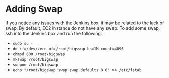 # Adding Swap
If you notice any issues with the Jenkins box, it may be related to the lack of swap.  By default, EC2 instance do not have any swap.  To add some swap, ssh into the Jenkins box and run the following:

- `sudo su -`
- `dd if=/dev/zero of=/root/bigswap bs=1M count=4096`
- `chmod 600 /root/bigswap`
- `mkswap /root/bigswap`
- `swapon /root/bigswap`
- `echo "/root/bigswap swap swap defaults 0 0" >> /etc/fstab`